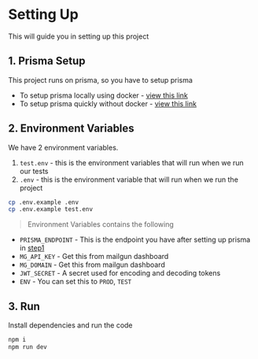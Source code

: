 # Setting Up

This will guide you in setting up this project

## 1. Prisma Setup
This project runs on prisma, so you have to setup prisma

- To setup prisma locally using docker - [view this link](https://www.prisma.io/docs/1.30/get-started/01-setting-up-prisma-new-database-TYPESCRIPT-t002/)
- To setup prisma quickly without docker - [view this link](https://www.prisma.io/docs/get-started/01-setting-up-prisma-demo-server-TYPESCRIPT-t001/)

## 2. Environment Variables
We have 2 environment variables.

1. `test.env` - this is the environment variables that will run when we run our tests
2. `.env` - this is the environment variable that will run when we run the project

```bash
cp .env.example .env
cp .env.example test.env
```

> Environment Variables contains the following

- `PRISMA_ENDPOINT` - This is the endpoint you have after setting up prisma in [step1](#_1-prisma-setup)
- `MG_API_KEY` - Get this from mailgun dashboard
- `MG_DOMAIN` - Get this from mailgun dashboard
- `JWT_SECRET` - A secret used for encoding and decoding tokens
- `ENV` - You can set this to `PROD`, `TEST`

## 3. Run
Install dependencies and run the code
```bash
npm i
npm run dev
```